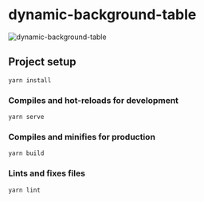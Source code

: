 # dynamic-background-table
![dynamic-background-table](https://user-images.githubusercontent.com/17586662/83958476-4a71c500-a8ad-11ea-97e4-e51b3ca4290a.gif)

## Project setup
```
yarn install
```

### Compiles and hot-reloads for development
```
yarn serve
```

### Compiles and minifies for production
```
yarn build
```

### Lints and fixes files
```
yarn lint
```
